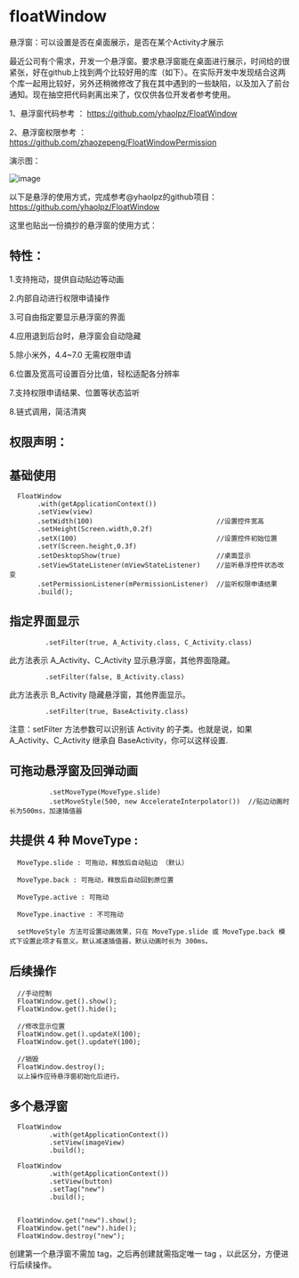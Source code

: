 # floatWindow
悬浮窗：可以设置是否在桌面展示，是否在某个Activity才展示

最近公司有个需求，开发一个悬浮窗。要求悬浮窗能在桌面进行展示，时间给的很紧张，好在github上找到两个比较好用的库（如下）。在实际开发中发现结合这两个库一起用比较好，另外还稍微修改了我在其中遇到的一些缺陷，以及加入了前台通知。现在抽空把代码剥离出来了，仅仅供各位开发者参考使用。

1、悬浮窗代码参考 ： https://github.com/yhaolpz/FloatWindow 

2、悬浮窗权限参考 ： https://github.com/zhaozepeng/FloatWindowPermission 


演示图：
 
![image](https://github.com/isayWu/floatWindow/blob/master/images/demo.gif)


以下是悬浮的使用方式，完成参考@yhaolpz的github项目：  https://github.com/yhaolpz/FloatWindow 

这里也贴出一份摘抄的悬浮窗的使用方式：

## 特性：

1.支持拖动，提供自动贴边等动画

2.内部自动进行权限申请操作

3.可自由指定要显示悬浮窗的界面

4.应用退到后台时，悬浮窗会自动隐藏

5.除小米外，4.4~7.0 无需权限申请

6.位置及宽高可设置百分比值，轻松适配各分辨率

7.支持权限申请结果、位置等状态监听

8.链式调用，简洁清爽


## 权限声明：

 <uses-permission android:name="android.permission.SYSTEM_ALERT_WINDOW" />
 
 
## 基础使用

      FloatWindow
           .with(getApplicationContext())
           .setView(view)
           .setWidth(100)                               //设置控件宽高
           .setHeight(Screen.width,0.2f)
           .setX(100)                                   //设置控件初始位置
           .setY(Screen.height,0.3f)
           .setDesktopShow(true)                        //桌面显示
           .setViewStateListener(mViewStateListener)    //监听悬浮控件状态改变
           .setPermissionListener(mPermissionListener)  //监听权限申请结果
           .build();
              
## 指定界面显示

             .setFilter(true, A_Activity.class, C_Activity.class)
此方法表示 A_Activity、C_Activity 显示悬浮窗，其他界面隐藏。

             .setFilter(false, B_Activity.class)
此方法表示 B_Activity 隐藏悬浮窗，其他界面显示。

             .setFilter(true, BaseActivity.class)
注意：setFilter 方法参数可以识别该 Activity 的子类。也就是说，如果 A_Activity、C_Activity 继承自 BaseActivity，你可以这样设置.
            
              
## 可拖动悬浮窗及回弹动画

              .setMoveType(MoveType.slide)
              .setMoveStyle(500, new AccelerateInterpolator())  //贴边动画时长为500ms，加速插值器

## 共提供 4 种 MoveType :

      MoveType.slide : 可拖动，释放后自动贴边 （默认）

      MoveType.back : 可拖动，释放后自动回到原位置

      MoveType.active : 可拖动

      MoveType.inactive : 不可拖动

      setMoveStyle 方法可设置动画效果，只在 MoveType.slide 或 MoveType.back 模式下设置此项才有意义。默认减速插值器，默认动画时长为 300ms。

## 后续操作

      //手动控制
      FloatWindow.get().show();
      FloatWindow.get().hide();

      //修改显示位置
      FloatWindow.get().updateX(100);
      FloatWindow.get().updateY(100);

      //销毁
      FloatWindow.destroy();
      以上操作应待悬浮窗初始化后进行。


## 多个悬浮窗

      FloatWindow
              .with(getApplicationContext())
              .setView(imageView)
              .build();

      FloatWindow
              .with(getApplicationContext())
              .setView(button)
              .setTag("new")
              .build();


      FloatWindow.get("new").show();
      FloatWindow.get("new").hide();
      FloatWindow.destroy("new");
        
创建第一个悬浮窗不需加 tag，之后再创建就需指定唯一 tag ，以此区分，方便进行后续操作。        
              

